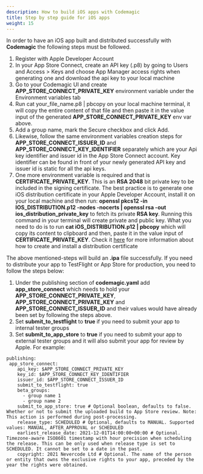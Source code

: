 ```yaml
---
description: How to build iOS apps with Codemagic
title: Step by step guide for iOS apps
weight: 15
---
```


In order to have an iOS app built and distributed successfully with **Codemagic** the following steps must be followed.

1. Register with Apple Developer Account 
2. In your App Store Connect, create an API key (.p8) by going to Users and Access > Keys and choose App Manager access rights when generating one and download the api key to your local machine
3. Go to your Codemagic UI and create **APP_STORE_CONNECT_PRIVATE_KEY** environment variable under the Environment variables tab
4. Run cat your_file_name.p8 | pbcopy on your local machine terminal, it will copy the entire content of that file and then paste it in the value input of the generated **APP_STORE_CONNECT_PRIVATE_KEY** env var above. 
5. Add a group name, mark the Secure checkbox and click Add.
6. Likewise, follow the same environment variables creation steps for **APP_STORE_CONNECT_ISSUER_ID** and **APP_STORE_CONNECT_KEY_IDENTIFIER** separately which are your Api key identifier and issuer id in the App Store Connect account. Key identifier can be found in front of your newly generated API key and issuer id is static for all the api keys.
7. One more environment variable is required and that is **CERTIFICATE_PRIVATE_KEY**. This is an **RSA 2048** bit private key to be included in the signing certificate.  The best practice is to generate one iOS distribution certificate in your Apple Developer Account, install it on your local machine and then run: **openssl pkcs12 -in IOS_DISTRIBUTION.p12 -nodes -nocerts | openssl rsa -out ios_distribution_private_key** to fetch its private **RSA key**. Running this command in your terminal will create private and public key. What you need to do is to run **cat iOS_DISTRIBUTION.p12 | pbcopy** which will copy its content to clipboard and then, paste it in the value input of **CERTIFICATE_PRIVATE_KEY**. Check it [here](../yaml-code-signing/signing-ios/#saving-the-api-key-to-environment-variables) for more information about how to create and install a distribution certificate

The above mentioned-steps will build an **.ipa** file successfully. If you need to distribute your app to TestFlight or App Store for production, you need to follow the steps below:

1. Under the publishing section of **codemagic.yaml** add **app_store_connect** which needs to hold your **APP_STORE_CONNECT_PRIVATE_KEY**, **APP_STORE_CONNECT_PRIVATE_KEY** and **APP_STORE_CONNECT_ISSUER_ID** and their values would have already been set by following the steps above. 
2. Set **submit_to_testflight** to **true** if you need to submit your app to internal tester groups 
3. Set **submit_to_app_store** to **true** if you need to submit your app to external tester groups and it will also submit your app for review by Apple. For example:

```
publishing:
 app_store_connect:              
    api_key: $APP_STORE_CONNECT_PRIVATE_KEY         
    key_id: $APP_STORE_CONNECT_KEY_IDENTIFIER       
    issuer_id: $APP_STORE_CONNECT_ISSUER_ID         
    submit_to_testflight: true                     
    beta_groups:  
      - group name 1
      - group name 2
    submit_to_app_store: true # Optional boolean, defaults to false. Whether or not to submit the uploaded build to App Store review. Note: This action is performed during post-processing.
    release_type: SCHEDULED # Optional, defaults to MANUAL. Supported values: MANUAL, AFTER_APPROVAL or SCHEDULED
    earliest_release_date: 2021-12-01T14:00:00+00:00 # Optional. Timezone-aware ISO8601 timestamp with hour precision when scheduling the release. This can be only used when release type is set to SCHEDULED. It cannot be set to a date in the past.
    copyright: 2021 Nevercode Ltd # Optional. The name of the person or entity that owns the exclusive rights to your app, preceded by the year the rights were obtained.
```
